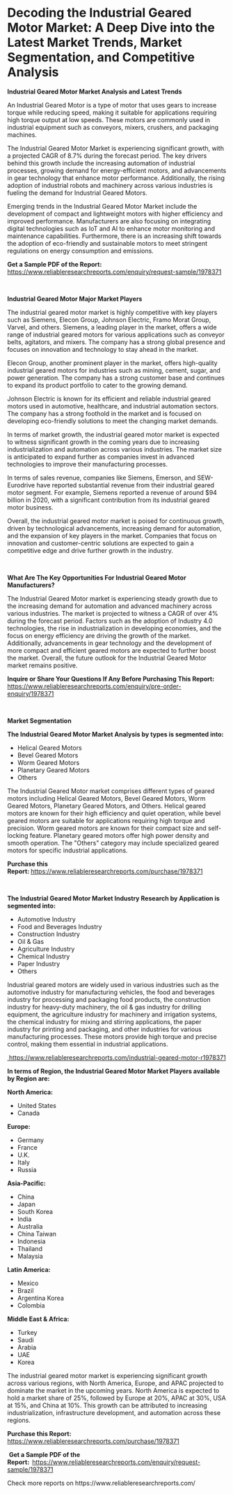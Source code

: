 <p><h1>Decoding the Industrial Geared Motor Market: A Deep Dive into the Latest Market Trends, Market Segmentation, and Competitive Analysis</h1></p><p><strong>Industrial Geared Motor Market Analysis and Latest Trends</strong></p>
<p><p>An Industrial Geared Motor is a type of motor that uses gears to increase torque while reducing speed, making it suitable for applications requiring high torque output at low speeds. These motors are commonly used in industrial equipment such as conveyors, mixers, crushers, and packaging machines.</p><p>The Industrial Geared Motor Market is experiencing significant growth, with a projected CAGR of 8.7% during the forecast period. The key drivers behind this growth include the increasing automation of industrial processes, growing demand for energy-efficient motors, and advancements in gear technology that enhance motor performance. Additionally, the rising adoption of industrial robots and machinery across various industries is fueling the demand for Industrial Geared Motors.</p><p>Emerging trends in the Industrial Geared Motor Market include the development of compact and lightweight motors with higher efficiency and improved performance. Manufacturers are also focusing on integrating digital technologies such as IoT and AI to enhance motor monitoring and maintenance capabilities. Furthermore, there is an increasing shift towards the adoption of eco-friendly and sustainable motors to meet stringent regulations on energy consumption and emissions.</p></p>
<p><strong>Get a Sample PDF of the Report:&nbsp;</strong> <a href="https://www.reliableresearchreports.com/enquiry/request-sample/1978371">https://www.reliableresearchreports.com/enquiry/request-sample/1978371</a></p>
<p>&nbsp;</p>
<p><strong>Industrial Geared Motor Major Market Players</strong></p>
<p><p>The industrial geared motor market is highly competitive with key players such as Siemens, Elecon Group, Johnson Electric, Framo Morat Group, Varvel, and others. Siemens, a leading player in the market, offers a wide range of industrial geared motors for various applications such as conveyor belts, agitators, and mixers. The company has a strong global presence and focuses on innovation and technology to stay ahead in the market.</p><p>Elecon Group, another prominent player in the market, offers high-quality industrial geared motors for industries such as mining, cement, sugar, and power generation. The company has a strong customer base and continues to expand its product portfolio to cater to the growing demand.</p><p>Johnson Electric is known for its efficient and reliable industrial geared motors used in automotive, healthcare, and industrial automation sectors. The company has a strong foothold in the market and is focused on developing eco-friendly solutions to meet the changing market demands.</p><p>In terms of market growth, the industrial geared motor market is expected to witness significant growth in the coming years due to increasing industrialization and automation across various industries. The market size is anticipated to expand further as companies invest in advanced technologies to improve their manufacturing processes.</p><p>In terms of sales revenue, companies like Siemens, Emerson, and SEW-Eurodrive have reported substantial revenue from their industrial geared motor segment. For example, Siemens reported a revenue of around $94 billion in 2020, with a significant contribution from its industrial geared motor business.</p><p>Overall, the industrial geared motor market is poised for continuous growth, driven by technological advancements, increasing demand for automation, and the expansion of key players in the market. Companies that focus on innovation and customer-centric solutions are expected to gain a competitive edge and drive further growth in the industry.</p></p>
<p>&nbsp;</p>
<p><strong>What Are The Key Opportunities For Industrial Geared Motor Manufacturers?</strong></p>
<p><p>The Industrial Geared Motor market is experiencing steady growth due to the increasing demand for automation and advanced machinery across various industries. The market is projected to witness a CAGR of over 4% during the forecast period. Factors such as the adoption of Industry 4.0 technologies, the rise in industrialization in developing economies, and the focus on energy efficiency are driving the growth of the market. Additionally, advancements in gear technology and the development of more compact and efficient geared motors are expected to further boost the market. Overall, the future outlook for the Industrial Geared Motor market remains positive.</p></p>
<p><strong>Inquire or Share Your Questions If Any Before Purchasing This Report:</strong> <a href="https://www.reliableresearchreports.com/enquiry/pre-order-enquiry/1978371">https://www.reliableresearchreports.com/enquiry/pre-order-enquiry/1978371</a></p>
<p>&nbsp;</p>
<p><strong>Market Segmentation</strong></p>
<p><strong>The Industrial Geared Motor Market Analysis by types is segmented into:</strong></p>
<p><ul><li>Helical Geared Motors</li><li>Bevel Geared Motors</li><li>Worm Geared Motors</li><li>Planetary Geared Motors</li><li>Others</li></ul></p>
<p><p>The Industrial Geared Motor market comprises different types of geared motors including Helical Geared Motors, Bevel Geared Motors, Worm Geared Motors, Planetary Geared Motors, and Others. Helical geared motors are known for their high efficiency and quiet operation, while bevel geared motors are suitable for applications requiring high torque and precision. Worm geared motors are known for their compact size and self-locking feature. Planetary geared motors offer high power density and smooth operation. The "Others" category may include specialized geared motors for specific industrial applications.</p></p>
<p><strong>Purchase this Report:&nbsp;</strong><a href="https://www.reliableresearchreports.com/purchase/1978371">https://www.reliableresearchreports.com/purchase/1978371</a></p>
<p>&nbsp;</p>
<p><strong>The Industrial Geared Motor Market Industry Research by Application is segmented into:</strong></p>
<p><ul><li>Automotive Industry</li><li>Food and Beverages Industry</li><li>Construction Industry</li><li>Oil & Gas</li><li>Agriculture Industry</li><li>Chemical Industry</li><li>Paper Industry</li><li>Others</li></ul></p>
<p><p>Industrial geared motors are widely used in various industries such as the automotive industry for manufacturing vehicles, the food and beverages industry for processing and packaging food products, the construction industry for heavy-duty machinery, the oil & gas industry for drilling equipment, the agriculture industry for machinery and irrigation systems, the chemical industry for mixing and stirring applications, the paper industry for printing and packaging, and other industries for various manufacturing processes. These motors provide high torque and precise control, making them essential in industrial applications.</p></p>
<p><a href="https://www.reliableresearchreports.com/industrial-geared-motor-r1978371">&nbsp;https://www.reliableresearchreports.com/industrial-geared-motor-r1978371</a></p>
<p><strong>In terms of Region, the Industrial Geared Motor Market Players available by Region are:</strong></p>
<p>
    <p> <strong> North America: </strong>
        <ul>
            <li>United States</li>
            <li>Canada</li>
        </ul>
        </p> 
    <p> <strong> Europe: </strong>
        <ul>
            <li>Germany</li>
            <li>France</li>
            <li>U.K.</li>
            <li>Italy</li>
            <li>Russia</li>
        </ul>
        </p> 
    <p> <strong> Asia-Pacific: </strong>
        <ul>
            <li>China</li>
            <li>Japan</li>
            <li>South Korea</li>
            <li>India</li>
            <li>Australia</li>
            <li>China Taiwan</li>
            <li>Indonesia</li>
            <li>Thailand</li>
            <li>Malaysia</li>
        </ul>
        </p> 
    <p> <strong> Latin America: </strong>
        <ul>
            <li>Mexico</li>
            <li>Brazil</li>
            <li>Argentina Korea</li>
            <li>Colombia</li>
        </ul>
        </p> 
    <p> <strong> Middle East & Africa: </strong>
        <ul>
            <li>Turkey</li>
            <li>Saudi</li>
            <li>Arabia</li>
            <li>UAE</li>
            <li>Korea</li>
        </ul>
    </p>
    </p>
<p><p>The industrial geared motor market is experiencing significant growth across various regions, with North America, Europe, and APAC projected to dominate the market in the upcoming years. North America is expected to hold a market share of 25%, followed by Europe at 20%, APAC at 30%, USA at 15%, and China at 10%. This growth can be attributed to increasing industrialization, infrastructure development, and automation across these regions.</p></p>
<p><strong>Purchase this Report: </strong><a href="https://www.reliableresearchreports.com/purchase/1978371">https://www.reliableresearchreports.com/purchase/1978371</a></p>
<p>&nbsp;<strong>Get a Sample PDF of the Report:&nbsp;&nbsp;</strong><a href="https://www.reliableresearchreports.com/enquiry/request-sample/1978371">https://www.reliableresearchreports.com/enquiry/request-sample/1978371</a></p>
<p><strong></strong></p>
<p>Check more reports on https://www.reliableresearchreports.com/</p>